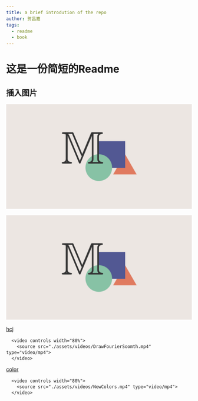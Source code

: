 ```yaml
---
title: a brief introdution of the repo
author: 贺昌嘉
tags: 
  - readme
  - book
---
```


# 这是一份简短的Readme



## 插入图片

![Manim](https://raw.githubusercontent.com/hechangjia/Picture_Deposit/master/Win10/Manim-20250526134738-jc15m2n.png)



![Manim](./assets/images/Manim.png)



[hcj](./assets/videos/DrawFourierSoomth.mp4)

      <video controls width="80%">
        <source src="./assets/videos/DrawFourierSoomth.mp4" type="video/mp4">
      </video>



[color](./assets/videos/NewColors.mp4)

      <video controls width="80%">
        <source src="./assets/videos/NewColors.mp4" type="video/mp4">
      </video>
